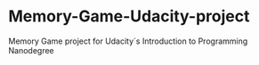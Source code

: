 # Memory-Game-Udacity-project
 Memory Game project for Udacity´s Introduction to Programming Nanodegree
